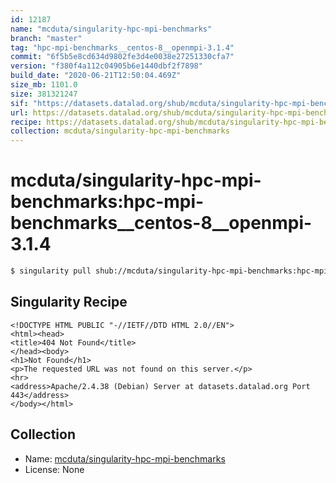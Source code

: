 ```yaml
---
id: 12187
name: "mcduta/singularity-hpc-mpi-benchmarks"
branch: "master"
tag: "hpc-mpi-benchmarks__centos-8__openmpi-3.1.4"
commit: "6f5b5e8cd634d9802fe3d4e0038e27251330cfa7"
version: "f380f4a112c04905b6e1440dbf2f7898"
build_date: "2020-06-21T12:50:04.469Z"
size_mb: 1101.0
size: 381321247
sif: "https://datasets.datalad.org/shub/mcduta/singularity-hpc-mpi-benchmarks/hpc-mpi-benchmarks__centos-8__openmpi-3.1.4/2020-06-21-6f5b5e8c-f380f4a1/f380f4a112c04905b6e1440dbf2f7898.sif"
url: https://datasets.datalad.org/shub/mcduta/singularity-hpc-mpi-benchmarks/hpc-mpi-benchmarks__centos-8__openmpi-3.1.4/2020-06-21-6f5b5e8c-f380f4a1/
recipe: https://datasets.datalad.org/shub/mcduta/singularity-hpc-mpi-benchmarks/hpc-mpi-benchmarks__centos-8__openmpi-3.1.4/2020-06-21-6f5b5e8c-f380f4a1/Singularity
collection: mcduta/singularity-hpc-mpi-benchmarks
---
```


# mcduta/singularity-hpc-mpi-benchmarks:hpc-mpi-benchmarks__centos-8__openmpi-3.1.4

```bash
$ singularity pull shub://mcduta/singularity-hpc-mpi-benchmarks:hpc-mpi-benchmarks__centos-8__openmpi-3.1.4
```

## Singularity Recipe

```singularity
<!DOCTYPE HTML PUBLIC "-//IETF//DTD HTML 2.0//EN">
<html><head>
<title>404 Not Found</title>
</head><body>
<h1>Not Found</h1>
<p>The requested URL was not found on this server.</p>
<hr>
<address>Apache/2.4.38 (Debian) Server at datasets.datalad.org Port 443</address>
</body></html>
```

## Collection

 - Name: [mcduta/singularity-hpc-mpi-benchmarks](https://github.com/mcduta/singularity-hpc-mpi-benchmarks)
 - License: None

